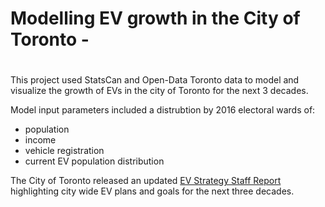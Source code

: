 # Modelling EV growth in the City of Toronto - <h1>

This project used StatsCan and Open-Data Toronto data to model and visualize the growth of EVs in the city of Toronto for the next 3 decades. 

Model input parameters included a distrubtion by 2016 electoral wards of:
* population
* income
* vehicle registration
* current EV population distribution

The City of Toronto released an updated [EV Strategy Staff Report](https://www.toronto.ca/legdocs/mmis/2020/ie/bgrd/backgroundfile-141238.pdf) highlighting city wide EV plans and goals for the next three decades.

